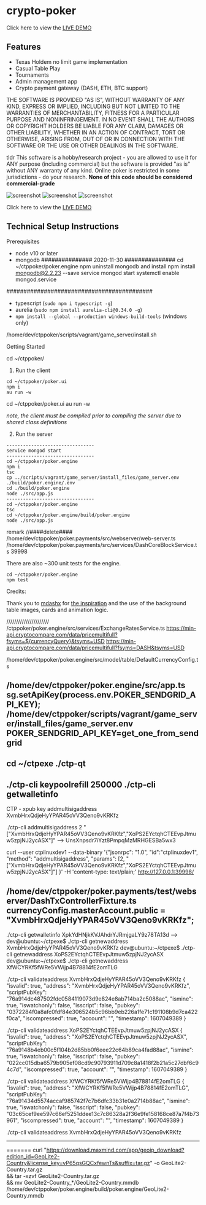 ﻿# crypto-poker
 
 Click here to view the [LIVE DEMO](https://troyshouse.poker/)

Features
---
* Texas Holdem no limit game implementation
* Casual Table Play
* Tournaments
* Admin management app
* Crypto payment gateway (DASH, ETH, BTC support)

 THE SOFTWARE IS PROVIDED "AS IS", WITHOUT WARRANTY OF ANY KIND, EXPRESS OR IMPLIED, INCLUDING BUT NOT LIMITED TO THE WARRANTIES OF MERCHANTABILITY, FITNESS FOR A PARTICULAR PURPOSE AND NONINFRINGEMENT. IN NO EVENT SHALL THE AUTHORS OR COPYRIGHT HOLDERS BE LIABLE FOR ANY CLAIM, DAMAGES OR OTHER LIABILITY, WHETHER IN AN ACTION OF CONTRACT, TORT OR OTHERWISE, ARISING FROM, OUT OF OR IN CONNECTION WITH THE SOFTWARE OR THE USE OR OTHER DEALINGS IN THE SOFTWARE.
 
 tldr
 This software is a hobby/research project - you are allowed to use it for ANY purpose (including commercial) but the software is provided "as is" without ANY warranty of any kind. Online poker is restricted in some jurisdictions - do your research. **None of this code should be considered commercial-grade**
 
 ![screenshot](https://i.imgur.com/aLDDolt.png "Screenshot")
 ![screenshot](https://i.imgur.com/3jfNjfQ.png "Admin 1")
 ![screenshot](https://i.imgur.com/jUEddky.png "Admin 2")


Click here to view the [LIVE DEMO](https://troyshouse.poker/)




Technical Setup Instructions
---

Prerequisites
* node v10 or later
* mongodb
############### 2020-11-30  ###############
cd ~/ctppoker/poker.engine
npm uninstall mongodb
 and install
npm install mongodb@2.2.23 --save
service mongod start
systemctl enable mongod.service

###########################################

* typescript (`sudo npm i typescript -g`)
* aurelia (`sudo npm install aurelia-cli@0.34.0 -g`)
* `npm install --global --production windows-build-tools` (windows only)

/home/dev/ctppoker/scripts/vagrant/game_server/install.sh

Getting Started

cd ~/ctppoker/

1) Run the client
```
cd ~/ctppoker/poker.ui
npm i
au run -w
```
cd ~/ctppoker/poker.ui
au run -w

*note, the client must be compiled prior to compiling the server due to shared class definitions*

2) Run the server
```
--------------------------------
service mongod start
--------------------------------
cd ~/ctppoker/poker.engine
npm i
tsc
cp ../scripts/vagrant/game_server/install_files/game_server.env ./build/poker.engine/.env
cd ./build/poker.engine
node ./src/app.js
--------------------------------
cd ~/ctppoker/poker.engine
tsc
cd ~/ctppoker/poker.engine/build/poker.engine
node ./src/app.js
```
remark
 //####delete####
 /home/dev/ctppoker/poker.payments/src/webserver/web-server.ts
 /home/dev/ctppoker/poker.payments/src/services/DashCoreBlockService.ts  39998


There are also ~300 unit tests for the engine.
```
cd ~/ctppoker/poker.engine
npm test
```


Credits:

Thank you to [mdashx](https://github.com/mdashx) for [the inspiration](https://github.com/mdashx/pangea-poker-frontend) and the use of the background table images, cards and animation logic.


//////////////////////
/ctppoker/poker.engine/src/services/ExchangeRatesService.ts
    https://min-api.cryptocompare.com/data/pricemultifull?fsyms=${currencyQuery}&tsyms=USD
    https://min-api.cryptocompare.com/data/pricemultifull?fsyms=DASH&tsyms=USD

/home/dev/ctppoker/poker.engine/src/model/table/DefaultCurrencyConfig.ts


/home/dev/ctppoker/poker.engine/src/app.ts
    sg.setApiKey(process.env.POKER_SENDGRID_API_KEY);
/home/dev/ctppoker/scripts/vagrant/game_server/install_files/game_server.env
    POKER_SENDGRID_API_KEY=get_one_from_sendgrid
---------------------------------------------------------------------
cd ~/ctpexe
./ctp-qt
--------------------
./ctp-cli keypoolrefill 250000
./ctp-cli getwalletinfo
--------------------

CTP - xpub key
addmultisigaddress XvmbHrxQdjeHyYPAR45oVV3Qeno9vKRKfz

./ctp-cli addmultisigaddress 2 "[\"XvmbHrxQdjeHyYPAR45oVV3Qeno9vKRKfz\",\"XoPS2EYctqhCTEEvpJtmuw5zpjNJ2ycASX\"]"
--> UnsXnpsdr7iYzt8PmpqMzMRHGESBa5wx3

curl --user ctplinuxdev1 --data-binary '{"jsonrpc": "1.0", "id":"ctplinuxdev1", "method": "addmultisigaddress", "params": [2, "[\"XvmbHrxQdjeHyYPAR45oVV3Qeno9vKRKfz\",\"XoPS2EYctqhCTEEvpJtmuw5zpjNJ2ycASX\"]"] }' -H 'content-type: text/plain;' http://127.0.0.1:39998/

/home/dev/ctppoker/poker.payments/test/webserver/DashTxControllerFixture.ts
currencyConfig.masterAccount.public = "XvmbHrxQdjeHyYPAR45oVV3Qeno9vKRKfz";
---------------------------------------------------------------------
./ctp-cli getwalletinfo
XpkYdHNjkKVJAhdrYJRmjgaLY9z78TA13d -->
dev@ubuntu:~/ctpexe$ ./ctp-cli getnewaddress
XvmbHrxQdjeHyYPAR45oVV3Qeno9vKRKfz
dev@ubuntu:~/ctpexe$ ./ctp-cli getnewaddress
XoPS2EYctqhCTEEvpJtmuw5zpjNJ2ycASX
dev@ubuntu:~/ctpexe$ ./ctp-cli getnewaddress
XfWCYRKf5fWRe5VWijp4B78814fE2omTLG

./ctp-cli validateaddress XvmbHrxQdjeHyYPAR45oVV3Qeno9vKRKfz
{
  "isvalid": true,
  "address": "XvmbHrxQdjeHyYPAR45oVV3Qeno9vKRKfz",
  "scriptPubKey": "76a914dc487502fdc0584119073d9e824e8ab714ba2c5088ac",
  "ismine": true,
  "iswatchonly": false,
  "isscript": false,
  "pubkey": "0372284f0a8afc0fdf84e306524b5c96bb9eb226a1fe71c191108b9d7ca422f0ca",
  "iscompressed": true,
  "account": "",
  "timestamp": 1607049389
}

./ctp-cli validateaddress XoPS2EYctqhCTEEvpJtmuw5zpjNJ2ycASX
{
  "isvalid": true,
  "address": "XoPS2EYctqhCTEEvpJtmuw5zpjNJ2ycASX",
  "scriptPubKey": "76a9148b4eb00c5f104b2d85bb0f6eee22c64b89ca4fad88ac",
  "ismine": true,
  "iswatchonly": false,
  "isscript": false,
  "pubkey": "022cc015dba6579b905ef08cd9c90793911d709c8a1418f2b21a5c27dbf6c94c7d",
  "iscompressed": true,
  "account": "",
  "timestamp": 1607049389
}

./ctp-cli validateaddress XfWCYRKf5fWRe5VWijp4B78814fE2omTLG
{
  "isvalid": true,
  "address": "XfWCYRKf5fWRe5VWijp4B78814fE2omTLG",
  "scriptPubKey": "76a91434d5574accaf985742f7c7b6dfc33b31e0a2714b88ac",
  "ismine": true,
  "iswatchonly": false,
  "isscript": false,
  "pubkey": "03c65cef9ee597c66ef5251ddee13c7c86328a2f36e9fe158168ce87a7f4b73961",
  "iscompressed": true,
  "account": "",
  "timestamp": 1607049389
}

./ctp-cli validateaddress XvmbHrxQdjeHyYPAR45oVV3Qeno9vKRKfz

---------------------------------------------------------------------
=======
curl "https://download.maxmind.com/app/geoip_download?edition_id=GeoLite2-Country&license_key=vP65qsGQCxfewnTs&suffix=tar.gz" -o GeoLite2-Country.tar.gz \
  && tar -xzvf GeoLite2-Country.tar.gz \
  && mv GeoLite2-Country_*/GeoLite2-Country.mmdb /home/dev/ctppoker/poker.engine/build/poker.engine/GeoLite2-Country.mmdb
